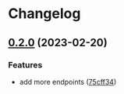 # Changelog

## [0.2.0](https://www.github.com/troyizzle/prizepicks/compare/v0.1.0...v0.2.0) (2023-02-20)


### Features

* add more endpoints ([75cff34](https://www.github.com/troyizzle/prizepicks/commit/75cff345d2be7d76535db484a3ea0c6bffb436ff))
